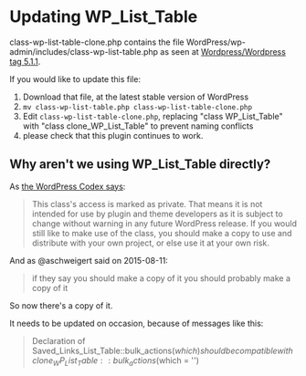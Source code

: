 # Updating WP_List_Table

class-wp-list-table-clone.php contains the file WordPress/wp-admin/includes/class-wp-list-table.php as seen at [Wordpress/Wordpress tag 5.1.1](https://github.com/WordPress/WordPress/blob/5.1.1/wp-admin/includes/class-wp-list-table.php).

If you would like to update this file:

1. Download that file, at the latest stable version of WordPress
2. `mv class-wp-list-table.php class-wp-list-table-clone.php`
3. Edit `class-wp-list-table-clone.php`, replacing "class WP_List_Table" with "class clone_WP_List_Table" to prevent naming conflicts
4. please check that this plugin continues to work.

## Why aren't we using WP_List_Table directly?

As [the WordPress Codex says](https://codex.wordpress.org/Function_Reference/WP_List_Table):

> This class's access is marked as private. That means it is not intended for use by plugin and theme developers as it is subject to change without warning in any future WordPress release. If you would still like to make use of the class, you should make a copy to use and distribute with your own project, or else use it at your own risk.

And as @aschweigert said on 2015-08-11:

> if they say you should make a copy of it you should probably make a copy of it

So now there's a copy of it.

It needs to be updated on occasion, because of messages like this:

> Declaration of Saved_Links_List_Table::bulk_actions($which) should be compatible with clone_WP_List_Table::bulk_actions($which = '')
